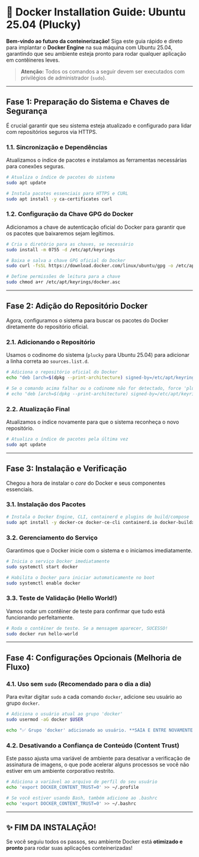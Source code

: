 # 🚀 Docker Installation Guide: Ubuntu 25.04 (Plucky)

**Bem-vindo ao futuro da conteinerização\!** Siga este guia rápido e direto para implantar o **Docker Engine** na sua máquina com Ubuntu 25.04, garantindo que seu ambiente esteja pronto para rodar qualquer aplicação em contêineres leves.

> **Atenção:** Todos os comandos a seguir devem ser executados com privilégios de administrador (`sudo`).

-----

## Fase 1: Preparação do Sistema e Chaves de Segurança

É crucial garantir que seu sistema esteja atualizado e configurado para lidar com repositórios seguros via HTTPS.

### 1.1. Sincronização e Dependências

Atualizamos o índice de pacotes e instalamos as ferramentas necessárias para conexões seguras.

```bash
# Atualiza o índice de pacotes do sistema
sudo apt update

# Instala pacotes essenciais para HTTPS e CURL
sudo apt install -y ca-certificates curl
```

### 1.2. Configuração da Chave GPG do Docker

Adicionamos a chave de autenticação oficial do Docker para garantir que os pacotes que baixaremos sejam legítimos.

```bash
# Cria o diretório para as chaves, se necessário
sudo install -m 0755 -d /etc/apt/keyrings

# Baixa e salva a chave GPG oficial do Docker
sudo curl -fsSL https://download.docker.com/linux/ubuntu/gpg -o /etc/apt/keyrings/docker.asc

# Define permissões de leitura para a chave
sudo chmod a+r /etc/apt/keyrings/docker.asc
```

-----

## Fase 2: Adição do Repositório Docker

Agora, configuramos o sistema para buscar os pacotes do Docker diretamente do repositório oficial.

### 2.1. Adicionando o Repositório

Usamos o codinome do sistema (`plucky` para Ubuntu 25.04) para adicionar a linha correta ao `sources.list.d`.

```bash
# Adiciona o repositório oficial do Docker
echo "deb [arch=$(dpkg --print-architecture) signed-by=/etc/apt/keyrings/docker.asc] https://download.docker.com/linux/ubuntu $(. /etc/os-release && echo "$VERSION_CODENAME") stable" | sudo tee /etc/apt/sources.list.d/docker.list > /dev/null

# Se o comando acima falhar ou o codinome não for detectado, force 'plucky':
# echo "deb [arch=$(dpkg --print-architecture) signed-by=/etc/apt/keyrings/docker.asc] https://download.docker.com/linux/ubuntu plucky stable" | sudo tee /etc/apt/sources.list.d/docker.list > /dev/null
```

### 2.2. Atualização Final

Atualizamos o índice novamente para que o sistema reconheça o novo repositório.

```bash
# Atualiza o índice de pacotes pela última vez
sudo apt update
```

-----

## Fase 3: Instalação e Verificação

Chegou a hora de instalar o *core* do Docker e seus componentes essenciais.

### 3.1. Instalação dos Pacotes

```bash
# Instala o Docker Engine, CLI, containerd e plugins de build/compose
sudo apt install -y docker-ce docker-ce-cli containerd.io docker-buildx-plugin docker-compose-plugin
```

### 3.2. Gerenciamento do Serviço

Garantimos que o Docker inicie com o sistema e o iniciamos imediatamente.

```bash
# Inicia o serviço Docker imediatamente
sudo systemctl start docker

# Habilita o Docker para iniciar automaticamente no boot
sudo systemctl enable docker
```

### 3.3. Teste de Validação (Hello World\!)

Vamos rodar um contêiner de teste para confirmar que tudo está funcionando perfeitamente.

```bash
# Roda o contêiner de teste. Se a mensagem aparecer, SUCESSO!
sudo docker run hello-world
```

-----

## Fase 4: Configurações Opcionais (Melhoria de Fluxo)

### 4.1. Uso sem `sudo` (Recomendado para o dia a dia)

Para evitar digitar `sudo` a cada comando `docker`, adicione seu usuário ao grupo `docker`.

```bash
# Adiciona o usuário atual ao grupo 'docker'
sudo usermod -aG docker $USER

echo "✅ Grupo 'docker' adicionado ao usuário. **SAIA E ENTRE NOVAMENTE NO TERMINAL** para aplicar a alteração."
```

### 4.2. Desativando a Confiança de Conteúdo (Content Trust)

Este passo ajusta uma variável de ambiente para desativar a verificação de assinatura de imagens, o que pode acelerar alguns processos se você não estiver em um ambiente corporativo restrito.

```bash
# Adiciona a variável ao arquivo de perfil do seu usuário
echo 'export DOCKER_CONTENT_TRUST=0' >> ~/.profile

# Se você estiver usando Bash, também adicione ao .bashrc
echo 'export DOCKER_CONTENT_TRUST=0' >> ~/.bashrc
```

-----

## ✨ FIM DA INSTALAÇÃO\!

Se você seguiu todos os passos, seu ambiente Docker está **otimizado e pronto** para rodar suas aplicações conteinerizadas\!
